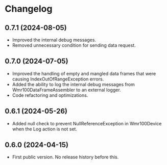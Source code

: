 ﻿# Changelog

## 0.7.1 (2024-08-05)

- Improved the internal debug messages.
- Removed unnecessary condition for sending data request. 

## 0.7.0 (2024-07-05)

- Improved the handling of empty and mangled data frames that were causing IndexOutOfRangeException errors.
- Added the ability to log the internal debug messages from Wmr100DataFrameAssembler to an external logger.
- Code refactoring and optimizations.

## 0.6.1 (2024-05-26)

- Added null check to prevent NullReferenceException in Wmr100Device when the Log action is not set.

## 0.6.0 (2024-04-15)

- First public version. No release history before this.